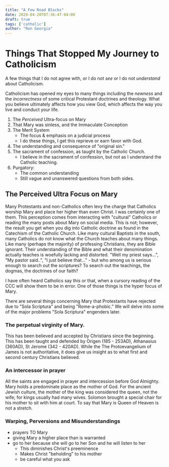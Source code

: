 ```yaml
---
title: "A Few Road Blocks"
date: 2020-04-20T07:36:47-04:00
draft: true
tags: ['catholic']
author: "Ron Georgia"
---
```


# Things That Stopped My Journey to Catholicism

A few things that I do not agree with, or I do not _see_ or I do not _understand_ about Catholicism.

Catholicism has opened my eyes to many things including the _newness_ and the _incorrectness_ of some critical Protestant doctrines and theology. What you believe ultimately affects how you view God, which affects the way you live and conduct your life.

1. The _Perceived_ Ultra-focus on Mary
1. That Mary was sinless, and the Immaculate Conception
1. The Merit System
    - The focus & emphasis on a judicial process
    - I do these things, I get this reprieve or earn favor with God.
1. The understanding and consequence of "original sin."
1. The sacrament of confession, as taught by the Catholic Church.
    - I believe in the sacrament of confession, but not as I understand the Catholic teaching.
1. Purgatory:
    - The common understanding
    - Still vague and unanswered questions from both sides.

## The Perceived Ultra Focus on Mary

Many Protestants and non-Catholics often levy the charge that Catholics worship Mary and place her higher than even Christ. I was certainly one of them. This perception comes from interacting with "cultural" Catholics or reading the many posts about Mary on social media. This is not; however, the result you get when you dig into Catholic doctrine as found in the Catechism of the Catholic Church. Like many cultural Baptists in the south, many Catholics do not know what the Church teaches about many things. Like many (perhaps the majority) of professing Christians, they are Bible ignorant. Their understanding of the Bible and what their denomination actually teaches is woefully lacking and distorted. "Well my priest says...", "My pastor said..", "I just believe that..." - but who among us is serious enough to search out the scriptures? To search out the teachings, the dogmas, the doctrines of our faith?

I have often heard Catholics say this or that, when a cursory reading of the CCC will show them to be in error. One of those things is the hyper focus of Mary.

There are several things concerning Mary that Protestants have rejected due to "Sola Scriptura" and being "Rome-a-phobic." We will delve into some of the major problems "Sola Scriptura" engenders later. 

### The perpetual virginity of Mary. 

This has been believed and accepted by Christians since the beginning. This has been taught and defended by Origen (185 - 253AD), Athanasius (360AD), St Jerome (342 - 420AD). While the The Protoevangelium of James is not authoritative, it does give us insight as to what first and second century Christians believed. 

### An intercessor in prayer

All the saints are engaged in prayer and intercession before God Almighty. Mary holds a predominate place as the mother of God. For the ancient Jewish culture, the mother of the king was considered the queen, not the wife; for kings usually had many wives. Solomon brought a special chair for his mother to sit with him at court. To say that Mary is Queen of Heaven is not a stretch.

### Warping, Perversions and Misunderstandings

- prayers TO Mary
- giving Mary a higher place than is warranted
- go to her because she will go to her Son and he will listen to her
  - This diminishes Christ's preeminence
  - Makes Christ "beholding" to his mother
  - be careful what you ask


